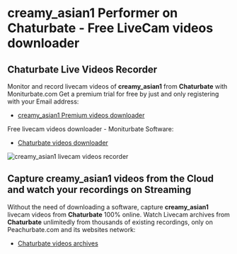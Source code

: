 # creamy_asian1 Performer on Chaturbate - Free LiveCam videos downloader

## Chaturbate Live Videos Recorder

Monitor and record livecam videos of **creamy_asian1** from **Chaturbate** with Moniturbate.com
Get a premium trial for free by just and only registering with your Email address:
* [creamy_asian1 Premium videos downloader](https://moniturbate.com/request-demo-licence-key.html)

Free livecam videos downloader - Moniturbate Software:
* [Chaturbate videos downloader](https://moniturbate.com/moniturbate-download-software.html)

![creamy_asian1 livecam videos recorder](https://peachurnet.com/templates/moniturbate-software.png)


## Capture creamy_asian1 videos from the Cloud and watch your recordings on Streaming

Without the need of downloading a software, capture **creamy_asian1** livecam videos from **Chaturbate** 100% online.
Watch Livecam archives from **Chaturbate** unlimitedly from thousands of existing recordings, only on Peachurbate.com and its websites network:
* [Chaturbate videos archives](https://peachurnet.com/)